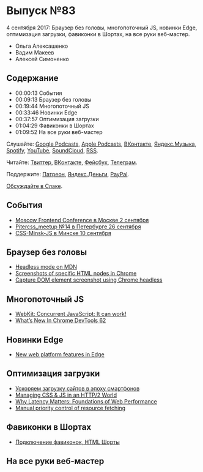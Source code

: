 # Выпуск №83

4 сентября 2017: Браузер без головы, многопоточный JS, новинки Edge, оптимизация загрузки, фавиконки в Шортах, на все руки веб-мастер.

- Ольга Алексашенко
- Вадим Макеев
- Алексей Симоненко

## Содержание

- 00:00:13 События
- 00:09:13 Браузер без головы
- 00:19:44 Многопоточный JS
- 00:33:46 Новинки Edge
- 00:37:57 Оптимизация загрузки
- 01:04:29 Фавиконки в Шортах
- 01:09:52 На все руки веб-мастер

Слушайте: [Google Podcasts](https://podcasts.google.com/?feed=aHR0cHM6Ly93ZWItc3RhbmRhcmRzLnJ1L3BvZGNhc3QvZmVlZC8), [Apple Podcasts](https://itunes.apple.com/podcast/id1080500016), [ВКонтакте](https://vk.com/podcasts-32017543), [Яндекс.Музыка](https://music.yandex.ru/album/6245956), [Spotify](https://open.spotify.com/show/3rzAcADjpBpXt73L0epTjV), [YouTube](https://www.youtube.com/playlist?list=PLMBnwIwFEFHcwuevhsNXkFTcadeX5R1Go), [SoundCloud](https://soundcloud.com/web-standards), [RSS](https://web-standards.ru/podcast/feed/).

Читайте: [Твиттер](https://twitter.com/webstandards_ru), [ВКонтакте](https://vk.com/webstandards_ru), [Фейсбук](https://www.facebook.com/webstandardsru), [Телеграм](https://t.me/webstandards_ru).

Поддержите: [Патреон](https://www.patreon.com/webstandards_ru), [Яндекс.Деньги](https://money.yandex.ru/to/41001119329753), [PayPal](https://www.paypal.me/pepelsbey).

[Обсуждайте в Слаке](http://slack.web-standards.ru/).

## События

- [Moscow Frontend Conference в Москве 2 сентября](http://frontconf.moscow/)
- [Pitercss_meetup №14 в Петербурге 26 сентября](https://pitercss.timepad.ru/event/564590/)
- [CSS-Minsk-JS в Минске 10 сентября](http://css-minsk-js.by/)

## Браузер без головы

- [Headless mode on MDN](https://developer.mozilla.org/en-US/Firefox/Headless_mode)
- [Screenshots of specific HTML nodes in Chrome](https://twitter.com/chromedevtools/status/902662330240057344)
- [Capture DOM element screenshot using Chrome headless](https://gist.github.com/malyw/b4e8284e42fdaeceab9a67a9b0263743)

## Многопоточный JS

- [WebKit: Concurrent JavaScript: It can work!](https://webkit.org/blog/7846/concurrent-javascript-it-can-work/)
- [What’s New In Chrome DevTools 62](https://developers.google.com/web/updates/2017/08/devtools-release-notes)

## Новинки Edge

- [New web platform features in Edge](https://developer.microsoft.com/en-us/microsoft-edge/platform/changelog/desktop/16275/?compareWith=16170)

## Оптимизация загрузки

- [Ускоряем загрузку сайтов в эпоху смартфонов](https://medium.com/p/f9fa0f6ac672)
- [Managing CSS & JS in an HTTP/2 World](https://www.viget.com/articles/managing-css-js-http-2)
- [Why Latency Matters: Foundations of Web Performance](https://youtu.be/ak4EZQB4Ylg)
- [Manual priority control of resource fetching](https://discourse.wicg.io/t/manual-priority-control-of-resource-fetching/2280)

## Фавиконки в Шортах

- [Подключение фавиконок, HTML Шорты](https://youtu.be/iG9WF8VpogY)

## На все руки веб-мастер
